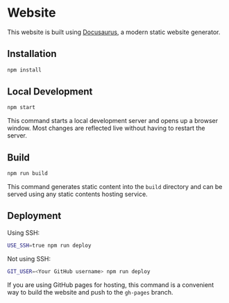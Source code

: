 # Website

This website is built using [Docusaurus](https://docusaurus.io/), a modern static website generator.


## Installation

```bash
npm install
```


## Local Development

```bash
npm start
```

This command starts a local development server and opens up a browser window. Most changes are reflected live without having to restart the server.


## Build

```bash
npm run build
```

This command generates static content into the `build` directory and can be served using any static contents hosting service.


## Deployment

Using SSH:

```bash
USE_SSH=true npm run deploy
```

Not using SSH:

```bash
GIT_USER=<Your GitHub username> npm run deploy
```

If you are using GitHub pages for hosting, this command is a convenient way to build the website and push to the `gh-pages` branch.
